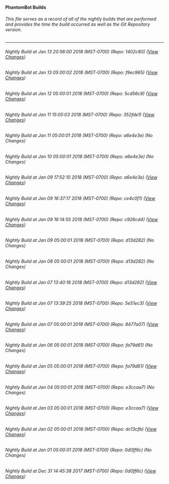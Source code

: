 **PhantomBot Builds**

###### This file serves as a record of all of the nightly builds that are performed and provides the time the build occurred as well as the Git Repository version.
-------------------------------------------------------------------------------------------------------------
###### Nightly Build at Jan 13 20:56:00 2018 (MST-0700) (Repo: 1402c80) ([View Changes](https://github.com/PhantomBot/PhantomBot/compare/f9ec965...1402c80))
###### Nightly Build at Jan 13 05:00:02 2018 (MST-0700) (Repo: f9ec965) ([View Changes](https://github.com/PhantomBot/PhantomBot/compare/5cd56c9...f9ec965))
###### Nightly Build at Jan 12 05:00:01 2018 (MST-0700) (Repo: 5cd56c9) ([View Changes](https://github.com/PhantomBot/PhantomBot/compare/352fde1...5cd56c9))
###### Nightly Build at Jan 11 15:05:03 2018 (MST-0700) (Repo: 352fde1) ([View Changes](https://github.com/PhantomBot/PhantomBot/compare/a6e4e3e...352fde1))
###### Nightly Build at Jan 11 05:00:01 2018 (MST-0700) (Repo: a6e4e3e) (No Changes)
###### Nightly Build at Jan 10 05:00:01 2018 (MST-0700) (Repo: a6e4e3e) (No Changes)
###### Nightly Build at Jan 09 17:52:10 2018 (MST-0700) (Repo: a6e4e3e) ([View Changes](https://github.com/PhantomBot/PhantomBot/compare/ce4c0f1...a6e4e3e))
###### Nightly Build at Jan 09 16:37:17 2018 (MST-0700) (Repo: ce4c0f1) ([View Changes](https://github.com/PhantomBot/PhantomBot/compare/c926cd4...ce4c0f1))
###### Nightly Build at Jan 09 16:14:55 2018 (MST-0700) (Repo: c926cd4) ([View Changes](https://github.com/PhantomBot/PhantomBot/compare/d13d282...c926cd4))
###### Nightly Build at Jan 09 05:00:01 2018 (MST-0700) (Repo: d13d282) (No Changes)
###### Nightly Build at Jan 08 05:00:01 2018 (MST-0700) (Repo: d13d282) (No Changes)
###### Nightly Build at Jan 07 13:40:16 2018 (MST-0700) (Repo: d13d282) ([View Changes](https://github.com/PhantomBot/PhantomBot/compare/5e51ec3...d13d282))
###### Nightly Build at Jan 07 13:39:25 2018 (MST-0700) (Repo: 5e51ec3) ([View Changes](https://github.com/PhantomBot/PhantomBot/compare/8477a07...5e51ec3))
###### Nightly Build at Jan 07 05:00:01 2018 (MST-0700) (Repo: 8477a07) ([View Changes](https://github.com/PhantomBot/PhantomBot/compare/fa79d61...8477a07))
###### Nightly Build at Jan 06 05:00:01 2018 (MST-0700) (Repo: fa79d61) (No Changes)
###### Nightly Build at Jan 05 05:00:01 2018 (MST-0700) (Repo: fa79d61) ([View Changes](https://github.com/PhantomBot/PhantomBot/compare/e3ccaa7...fa79d61))
###### Nightly Build at Jan 04 05:00:01 2018 (MST-0700) (Repo: e3ccaa7) (No Changes)
###### Nightly Build at Jan 03 05:00:01 2018 (MST-0700) (Repo: e3ccaa7) ([View Changes](https://github.com/PhantomBot/PhantomBot/compare/dc13cfb...e3ccaa7))
###### Nightly Build at Jan 02 05:00:01 2018 (MST-0700) (Repo: dc13cfb) ([View Changes](https://github.com/PhantomBot/PhantomBot/compare/0d0ff6c...dc13cfb))
###### Nightly Build at Jan 01 05:00:01 2018 (MST-0700) (Repo: 0d0ff6c) (No Changes)
###### Nightly Build at Dec 31 14:45:38 2017 (MST-0700) (Repo: 0d0ff6c) ([View Changes](https://github.com/PhantomBot/PhantomBot/compare/e23fa8b...0d0ff6c))
